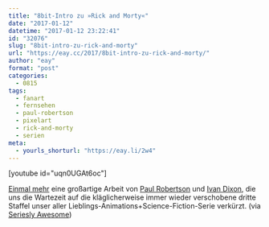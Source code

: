 ```yaml
---
title: "8bit-Intro zu »Rick and Morty«"
date: "2017-01-12"
datetime: "2017-01-12 23:22:41"
id: "32076"
slug: "8bit-intro-zu-rick-and-morty"
url: "https://eay.cc/2017/8bit-intro-zu-rick-and-morty/"
author: "eay"
format: "post"
categories:
  - 0815
tags:
  - fanart
  - fernsehen
  - paul-robertson
  - pixelart
  - rick-and-morty
  - serien
meta:
  - yourls_shorturl: "https://eay.li/2w4"
---
```


\[youtube id="uqn0UGAt6oc"\]

[Einmal mehr](https://eay.cc/2015/simpsons-pixel-intro/) eine großartige Arbeit von [Paul Robertson](http://probertson.tumblr.com/) und [Ivan Dixon](http://pug-of-war.tumblr.com/), die uns die Wartezeit auf die kläglicherweise immer wieder verschobene dritte Staffel unser aller Lieblings-Animations+Science-Fiction-Serie verkürzt. (via [Seriesly Awesome](https://www.serieslyawesome.tv/rick-and-morty-8-bit-intro/))
